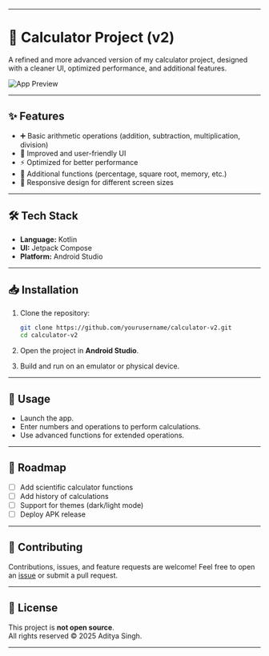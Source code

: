 
---

# 🧮 Calculator Project (v2)

A refined and more advanced version of my calculator project, designed with a cleaner UI, optimized performance, and additional features.

![App Preview](screenshot.png) <!-- Replace with actual screenshot -->

---

## ✨ Features

* ➕ Basic arithmetic operations (addition, subtraction, multiplication, division)
* 🎨 Improved and user-friendly UI
* ⚡ Optimized for better performance
* 🧩 Additional functions (percentage, square root, memory, etc.)
* 📱 Responsive design for different screen sizes

---

## 🛠️ Tech Stack

* **Language:** Kotlin
* **UI:** Jetpack Compose
* **Platform:** Android Studio

---

## 📥 Installation

1. Clone the repository:

   ```bash
   git clone https://github.com/yourusername/calculator-v2.git
   cd calculator-v2
   ```
2. Open the project in **Android Studio**.
3. Build and run on an emulator or physical device.

---

## 🚀 Usage

* Launch the app.
* Enter numbers and operations to perform calculations.
* Use advanced functions for extended operations.

---

## 📌 Roadmap

* [ ] Add scientific calculator functions
* [ ] Add history of calculations
* [ ] Support for themes (dark/light mode)
* [ ] Deploy APK release

---

## 🤝 Contributing

Contributions, issues, and feature requests are welcome!
Feel free to open an [issue](https://github.com/yourusername/calculator-v2/issues) or submit a pull request.

---

## 📜 License
This project is **not open source**.  
All rights reserved © 2025 Aditya Singh.  



---

